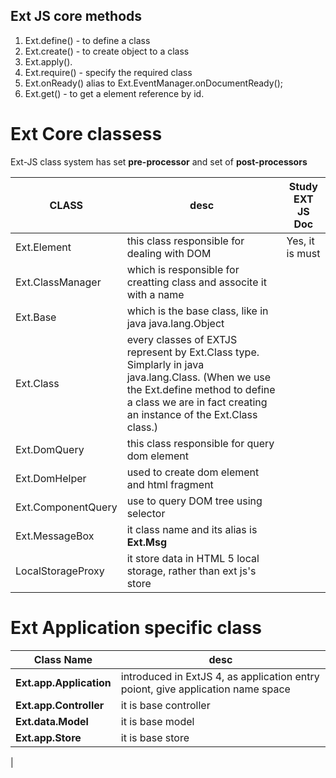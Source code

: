 
## Ext JS core methods

1. Ext.define() -  to define a class
2. Ext.create() - to create object to a class
3. Ext.apply().
4. Ext.require() - specify the required class
5. Ext.onReady() alias to Ext.EventManager.onDocumentReady();
6. Ext.get() - to get a element reference by id.

# Ext Core classess

 Ext-JS class system has set **pre-processor** and set of **post-processors**

| CLASS               | desc                                                       | Study EXT JS Doc |
|--------             |--------                                                    |--|
|Ext.Element          |    this class responsible for dealing with DOM             | Yes, it is must |
|Ext.ClassManager     |   which is responsible for creatting class and associte it with a name     |
|Ext.Base             |   which is the base class, like in java java.lang.Object     |
|Ext.Class            |   every classes of EXTJS represent by Ext.Class type. Simplarly in java java.lang.Class. (When we use the Ext.define method to define a class we are in fact creating an instance of the Ext.Class class.) |
|Ext.DomQuery         |   this class responsible for query dom element     |
|Ext.DomHelper        |   used to create dom element and html fragment    |
|Ext.ComponentQuery   |   use to query DOM tree using selector    |
|Ext.MessageBox       |   it class name and its alias is **Ext.Msg**    |
|LocalStorageProxy    | it store data in HTML 5 local storage, rather than ext js's store|



# Ext Application specific class

| Class Name | desc |
|--------|--------|
|     **Ext.app.Application**    |  introduced in ExtJS 4, as application entry poiont, give application name space      |
|     **Ext.app.Controller**    |  it is base controller    |
|     **Ext.data.Model**    |  it is base model    |
|     **Ext.app.Store**    |  it is base store    |
|  
